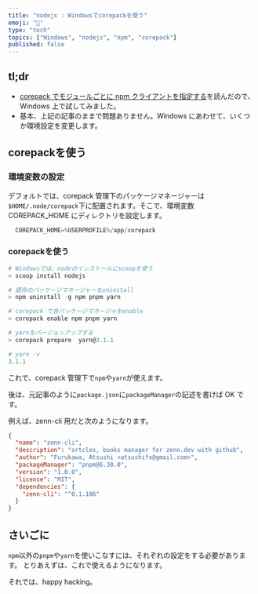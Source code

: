 ```yaml
---
title: "nodejs : Windowsでcorepackを使う"
emoji: "💭"
type: "tech"
topics: ["Windows", "nodejs", "npm", "corepack"]
published: false
---
```


## tl;dr

- [corepack でモジュールごとに npm クライアントを指定する](https://zenn.dev/mizchi/articles/use-corepack)を読んだので、Windows 上で試してみました。
- 基本、上記の記事のままで問題ありません。Windows にあわせて、いくつか環境設定を変更します。

## corepackを使う

### 環境変数の設定

デフォルトでは、corepack 管理下のパッケージマネージャーは`$HOME/.node/corepack`下に配置されます。そこで、環境変数 COREPACK_HOME にディレクトリを設定します。

``` powershell
  COREPACK_HOME=%USERPROFILE%/app/corepack
```

### corepackを使う

``` powershell
# Windowsでは、nodeのインストールにscoopを使う
> scoop install nodejs

# 既存のパッケージマネージャーをuninstall
> npm uninstall -g npm pnpm yarn

# corepack で各パッケージマネージャをenable
> corepack enable npm pnpm yarn

# yarnをバージョンアップする
> corepack prepare  yarn@3.1.1

# yarn -v
3.1.1
```

これで、corepack 管理下で`npm`や`yarn`が使えます。

後は、元記事のように`package.json`に`packageManager`の記述を書けば OK です。

例えば、zenn-cli 用だと次のようになります。

``` package.json
{
  "name": "zenn-cli",
  "description": "artcles, books manager for zenn.dev with github",
  "author": "Furukawa, Atsushi <atsushifx@gmail.com>",
  "packageManager": "pnpm@6.30.0",
  "version": "1.0.0",
  "license": "MIT",
  "dependencies": {
    "zenn-cli": "^0.1.106"
  }
}
```

## さいごに

`npm`以外の`pnpm`や`yarn`を使いこなすには、それぞれの設定をする必要があります。
とりあえずは、これで使えるようになります。

それでは、happy hacking。
